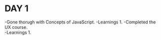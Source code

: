 # DAY 1
-Gone thorugh with Concepts of JavaScript.
    -Learnings
        1.
-Completed the UX course.   
    -Learnings
        1.